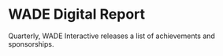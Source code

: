 # WADE Digital Report
Quarterly, WADE Interactive releases a list of achievements and sponsorships. 
